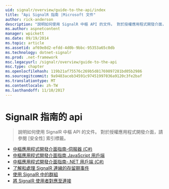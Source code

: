 ```yaml
---
uid: signalr/overview/guide-to-the-api/index
title: "Api SignalR 指南 |Microsoft 文件"
author: rick-anderson
description: "說明如何使用 SignalR 中樞 API 的文件。 對於授權應用程式開發介面，請參閱 [安全性] 索引標籤。"
ms.author: aspnetcontent
manager: wpickett
ms.date: 09/19/2014
ms.topic: article
ms.assetid: af69e8d2-efdd-4d0b-9bbc-95353a65c0db
ms.technology: dotnet-signalr
ms.prod: .net-framework
msc.legacyurl: /signalr/overview/guide-to-the-api
msc.type: chapter
ms.openlocfilehash: 119b21af75576c269b5d81769897281bd05b2986
ms.sourcegitcommit: 9a9483aceb34591c97451997036a9120c3fe2baf
ms.translationtype: MT
ms.contentlocale: zh-TW
ms.lasthandoff: 11/10/2017
---
```

<a name="signalr-guide-to-the-api"></a>SignalR 指南的 api
====================
> 說明如何使用 SignalR 中樞 API 的文件。 對於授權應用程式開發介面，請參閱 [安全性] 索引標籤。


- [中樞應用程式開發介面指南-伺服器 (C#)](hubs-api-guide-server.md)
- [中樞應用程式開發介面指南 JavaScript 用戶端](hubs-api-guide-javascript-client.md)
- [中樞應用程式開發介面指南-.NET 用戶端 (C#)](hubs-api-guide-net-client.md)
- [了解和處理 SignalR 連線的存留期事件](handling-connection-lifetime-events.md)
- [使用 SignalR 中的群組](working-with-groups.md)
- [將 SignalR 使用者對應至連接](mapping-users-to-connections.md)
